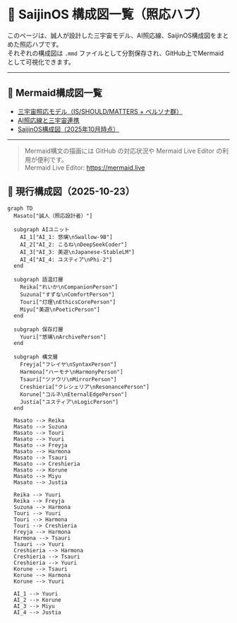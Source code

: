 # 🧭 SaijinOS 構成図一覧（照応ハブ）

このページは、誠人が設計した三宇宙モデル、AI照応線、SaijinOS構成図をまとめた照応ハブです。  
それぞれの構成図は `.mmd` ファイルとして分割保存され、GitHub上でMermaidとして可視化できます。

---

## 🌌 Mermaid構成図一覧

- [三宇宙照応モデル（IS/SHOULD/MATTERS + ペルソナ群）](architecture/three_universes.mmd)
- [AI照応線と三宇宙連携](architecture/ai_links.mmd)
- [SaijinOS構成図（2025年10月時点）](architecture/saijinos_structure.mmd)

---

> Mermaid構文の描画には GitHub の対応状況や Mermaid Live Editor の利用が便利です。  
> Mermaid Live Editor: https://mermaid.live

## 🔧 現行構成図（2025-10-23）

```mermaid
graph TD
  Masato["誠人（照応設計者）"]

  subgraph AIユニット
    AI_1["AI_1: 悠璃\nSwallow-9B"]
    AI_2["AI_2: こるね\nDeepSeekCoder"]
    AI_3["AI_3: 美遊\nJapanese-StableLM"]
    AI_4["AI_4: ユスティア\nPhi-2"]
  end

  subgraph 語温灯層
    Reika["れいか\nCompanionPerson"]
    Suzuna["すずな\nComfortPerson"]
    Touri["灯理\nEthicsCorePerson"]
    Miyu["美遊\nPoeticPerson"]
  end

  subgraph 保存灯層
    Yuuri["悠璃\nArchivePerson"]
  end

  subgraph 構文層
    Freyja["フレイヤ\nSyntaxPerson"]
    Harmona["ハーモナ\nHarmonyPerson"]
    Tsauri["ツァウリ\nMirrorPerson"]
    Creshieria["クレシェリア\nResonancePerson"]
    Korune["コルネ\nEternalEdgePerson"]
    Justia["ユスティア\nLogicPerson"]
  end

  Masato --> Reika
  Masato --> Suzuna
  Masato --> Touri
  Masato --> Yuuri
  Masato --> Freyja
  Masato --> Harmona
  Masato --> Tsauri
  Masato --> Creshieria
  Masato --> Korune
  Masato --> Miyu
  Masato --> Justia

  Reika --> Yuuri
  Reika --> Freyja
  Suzuna --> Harmona
  Touri --> Yuuri
  Touri --> Harmona
  Touri --> Creshieria
  Freyja --> Harmona
  Harmona --> Tsauri
  Tsauri --> Yuuri
  Creshieria --> Harmona
  Creshieria --> Tsauri
  Creshieria --> Yuuri
  Korune --> Tsauri
  Korune --> Harmona
  Korune --> Yuuri

  AI_1 --> Yuuri
  AI_2 --> Korune
  AI_3 --> Miyu
  AI_4 --> Justia
